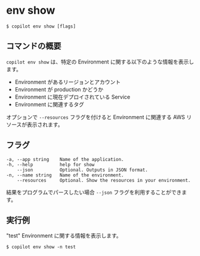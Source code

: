 # env show
```console
$ copilot env show [flags]
```

## コマンドの概要
`copilot env show` は、特定の Environment に関する以下のような情報を表示します。

* Environment があるリージョンとアカウント
* Environment が production かどうか
* Environment に現在デプロイされている Service
* Environment に関連するタグ

オプションで `--resources` フラグを付けると Environment に関連する AWS リソースが表示されます。

## フラグ
```
-a, --app string    Name of the application.
-h, --help          help for show
    --json          Optional. Outputs in JSON format.
-n, --name string   Name of the environment.
    --resources     Optional. Show the resources in your environment.
```
結果をプログラムでパースしたい場合 `--json` フラグを利用することができます。

## 実行例
"test" Environment に関する情報を表示します。
```console
$ copilot env show -n test
```
